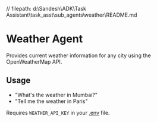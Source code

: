 // filepath: d:\Sandesh\ADK\Task Assistant\task_asst\sub_agents\weather\README.md

# Weather Agent

Provides current weather information for any city using the OpenWeatherMap API.

## Usage

- "What's the weather in Mumbai?"
- "Tell me the weather in Paris"

Requires `WEATHER_API_KEY` in your [.env](http://_vscodecontentref_/0) file.